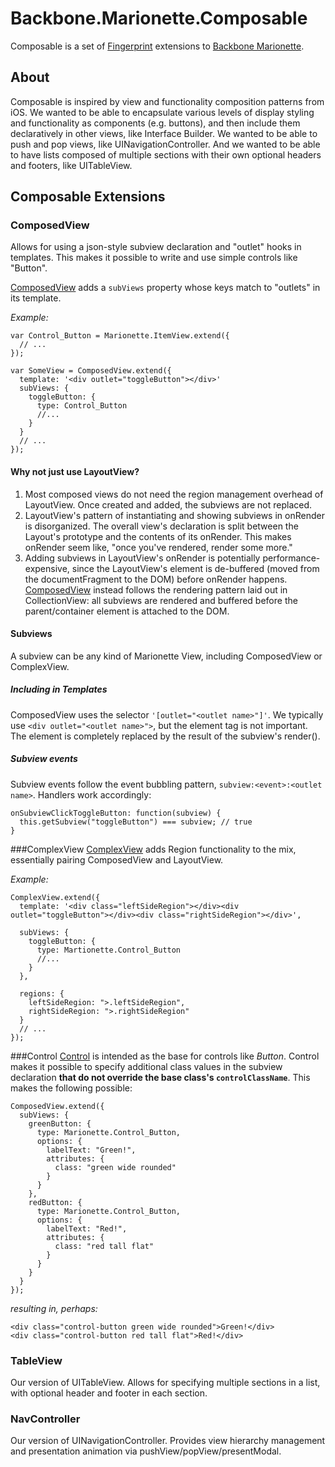 # Backbone.Marionette.Composable
Composable is a set of <a href="http://fingerprintplay.com">Fingerprint</a> extensions to <a href="https://github.com/marionettejs/backbone.marionette">Backbone Marionette</a>.

## About

Composable is inspired by view and functionality composition patterns from iOS. 
We wanted to be able to encapsulate various levels of display styling and functionality as components (e.g. buttons), and then include them declaratively in other views, like Interface Builder. 
We wanted to be able to push and pop views, like UINavigationController. 
And we wanted to be able to have lists composed of multiple sections with their own optional headers and footers, like UITableView.


## Composable Extensions

### ComposedView
Allows for using a json-style subview declaration and "outlet" hooks in templates. This makes it possible to write and use simple controls like "Button".

[ComposedView](#ComposedView) adds a `subViews` property whose keys match to "outlets" in its template.

*Example:*
```
var Control_Button = Marionette.ItemView.extend({
  // ...
});

var SomeView = ComposedView.extend({
  template: '<div outlet="toggleButton"></div>'
  subViews: {
    toggleButton: { 
      type: Control_Button
      //...
    }
  }
  // ...
});

```

#### Why not just use LayoutView?

1. Most composed views do not need the region management overhead of LayoutView. Once created and added, the subviews are not replaced.
2. LayoutView's pattern of instantiating and showing subviews in onRender is disorganized. The overall view's declaration is split between the Layout's prototype and the contents of its onRender. This makes onRender seem like, "once you've rendered, render some more."
3. Adding subviews in LayoutView's onRender is potentially performance-expensive, since the LayoutView's element is de-buffered (moved from the documentFragment to the DOM) before onRender happens. [ComposedView](#ComposedView) instead follows the rendering pattern laid out in CollectionView: all subviews are rendered and buffered before the parent/container element is attached to the DOM.

#### Subviews
A subview can be any kind of Marionette View, including ComposedView or ComplexView.

##### Including in Templates
ComposedView uses the selector `'[outlet="<outlet name>"]'`. We typically use `<div outlet="<outlet name>">`, but the element tag is not important. The element is completely replaced by the result of the subview's render().

##### Subview events
Subview events follow the event bubbling pattern, `subview:<event>:<outlet name>`. Handlers work accordingly:
```
onSubviewClickToggleButton: function(subview) {
  this.getSubview("toggleButton") === subview; // true
}
```

###ComplexView
[ComplexView](#ComplexView) adds Region functionality to the mix, essentially pairing ComposedView and LayoutView.

*Example:*
```
ComplexView.extend({
  template: '<div class="leftSideRegion"></div><div outlet="toggleButton"></div><div class="rightSideRegion"></div>',
  
  subViews: {
    toggleButton: { 
      type: Martionette.Control_Button
      //...
    }
  },
  
  regions: {
    leftSideRegion: ">.leftSideRegion",
    rightSideRegion: ">.rightSideRegion"
  }
  // ...
});
```


###Control
[Control](#Control) is intended as the base for controls like *Button*. Control makes it possible to specify additional class values in the subview declaration **that do not override the base class's `controlClassName`**. This makes the following possible:

```
ComposedView.extend({
  subViews: {
    greenButton: {
      type: Marionette.Control_Button,
      options: {
        labelText: "Green!",
        attributes: {
          class: "green wide rounded"
        }
      }
    },
    redButton: {
      type: Marionette.Control_Button,
      options: {
        labelText: "Red!",
        attributes: {
          class: "red tall flat"
        }
      }
    }
  }
});
```
*resulting in, perhaps:*
```
<div class="control-button green wide rounded">Green!</div>
<div class="control-button red tall flat">Red!</div>
```

### TableView
Our version of UITableView. Allows for specifying multiple sections in a list, with optional header and footer in each section.

### NavController
Our version of UINavigationController. Provides view hierarchy management and presentation animation via pushView/popView/presentModal.
